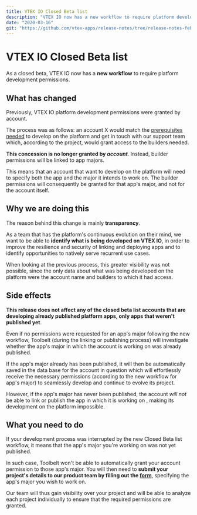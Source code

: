```yaml
---
title: VTEX IO Closed Beta list 
description: "VTEX IO now has a new workflow to require platform development permissions! Find out more about the change and about what you need to do when accessing the VTEX IO Closed Beta list file."
date: "2020-03-16"
git: "https://github.com/vtex-apps/release-notes/tree/release-notes-february/docs/2020-feb"
---
```


# VTEX IO Closed Beta list 

As a closed beta, VTEX IO now has a **new workflow** to require platform development permissions.

## What has changed

Previously, VTEX IO platform development permissions were granted by account. 

The process was as follows: an account X would match the [prerequisites needed](https://vtex.io/docs/introduction/frequently-asked-questions#vtex-io) to develop on the platform and get in touch with our support team which, according to the project, would grant access to the builders needed. 

**This concession is no longer granted by *account***. Instead, builder permissions will be linked to app majors. 

This means that an account that want to develop on the platform will need to specify both the app and the major it intends to work on. The builder permissions will consequently be granted for that app's major, and not for the account itself.

## Why we are doing this

The reason behind this change is mainly **transparency**.

As a team that has the platform's continuous evolution on their mind, we want to be able to **identify what is being developed on VTEX IO**, in order to improve the resilience and security of linking and deploying apps and to identify opportunities to natively serve recurrent use cases. 

When looking at the previous process, this greater visibility was not possible, since the only data about what was being developed on the platform were the account name and builders to which it had access. 

## Side effects

**This release does not affect any of the closed beta list accounts that are developing already published platform apps, only apps that weren't published yet**. 

Even if no permissions were requested for an app's major following the new workflow, Toolbelt (during the linking or publishing process) will investigate whether the app's major in which the account is working on was already published. 

If the app's major already has been published, it will then be automatically saved in the data base for the account in question which will effortlessly receive the necessary permissions (according to the new workflow for app's major) to seamlessly develop and continue to evolve its project. 

However, if the app's major has never been published, the account *will not* be able to link or publish the app in which it is working on , making its development on the platform impossible. 

## What you need to do 

If your development process was interrupted by the new Closed Beta list workflow, it means that the app's major you're working on was not yet published. 

In such case, Toolbelt won't be able to automatically grant your account permission to those app's major. You will then need to **submit your project's details to our product team by filling out the [form](https://docs.google.com/forms/d/e/1FAIpQLSfhuhFxvezMhPEoFlN9yFEkUifGQlGP4HmJQgx6GP32WZchBw/viewform?usp=send_form)**, specifying the app's major you wish to work on.

Our team will thus gain visibility over your project and will be able to analyze each project individually to ensure that the required permissions are granted.

